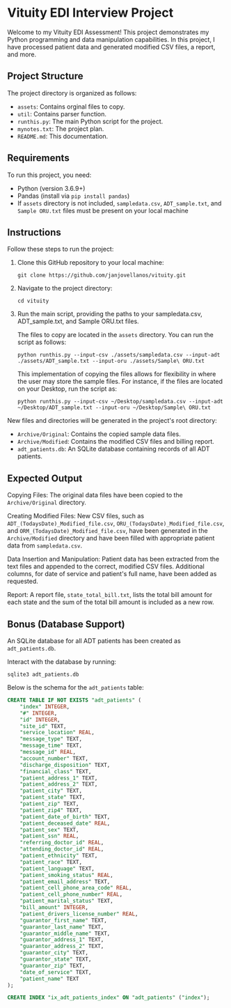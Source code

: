 # Vituity EDI Interview Project

Welcome to my Vituity EDI Assessment! This project demonstrates my Python programming and data manipulation capabilities. In this project, I have processed patient data and generated modified CSV files, a report, and more.

## Project Structure

The project directory is organized as follows:

-   `assets`: Contains orginal files to copy.
-   `util`: Contains parser function.
-   `runthis.py`: The main Python script for the project.
-   `mynotes.txt`: The project plan.
-   `README.md`: This documentation.

## Requirements

To run this project, you need:

-   Python (version 3.6.9+)
-   Pandas (install via `pip install pandas`)
-   If `assets` directory is not included, `sampledata.csv`, `ADT_sample.txt`, and `Sample ORU.txt` files must be present on your local machine

## Instructions

Follow these steps to run the project:

1. Clone this GitHub repository to your local machine:

    ```
    git clone https://github.com/janjovellanos/vituity.git
    ```

2. Navigate to the project directory:

    ```
    cd vituity
    ```

3. Run the main script, providing the paths to your sampledata.csv, ADT_sample.txt, and Sample ORU.txt files.

    The files to copy are located in the `assets` directory. You can run the script as follows:

    ```
    python runthis.py --input-csv ./assets/sampledata.csv --input-adt ./assets/ADT_sample.txt --input-oru ./assets/Sample\ ORU.txt
    ```

    This implementation of copying the files allows for flexibility in where the user may store the sample files.
    For instance, if the files are located on your Desktop, run the script as:

    ```
    python runthis.py --input-csv ~/Desktop/sampledata.csv --input-adt ~/Desktop/ADT_sample.txt --input-oru ~/Desktop/Sample\ ORU.txt
    ```

New files and directories will be generated in the project's root directory:

-   `Archive/Original`: Contains the copied sample data files.
-   `Archive/Modified`: Contains the modified CSV files and billing report.
-   `adt_patients.db`: An SQLite database containing records of all ADT patients.

## Expected Output

Copying Files: The original data files have been copied to the `Archive/Original` directory.

Creating Modified Files: New CSV files, such as `ADT_(TodaysDate)_Modified_file.csv`, `ORU_(TodaysDate)_Modified_file.csv`, and `ORM_(TodaysDate)_Modified_file.csv`, have been generated in the `Archive/Modified` directory and have been filled with appropriate patient data from `sampledata.csv`.

Data Insertion and Manipulation: Patient data has been extracted from the text files and appended to the correct, modified CSV files. Additional columns, for date of service and patient's full name, have been added as requested.

Report: A report file, `state_total_bill.txt`, lists the total bill amount for each state and the sum of the total bill amount is included as a new row.

## Bonus (Database Support)

An SQLite database for all ADT patients has been created as `adt_patients.db`.

Interact with the database by running:

    sqlite3 adt_patients.db

Below is the schema for the `adt_patients` table:

```sql
CREATE TABLE IF NOT EXISTS "adt_patients" (
    "index" INTEGER,
    "#" INTEGER,
    "id" INTEGER,
    "site_id" TEXT,
    "service_location" REAL,
    "message_type" TEXT,
    "message_time" TEXT,
    "message_id" REAL,
    "account_number" TEXT,
    "discharge_disposition" TEXT,
    "financial_class" TEXT,
    "patient_address_1" TEXT,
    "patient_address_2" TEXT,
    "patient_city" TEXT,
    "patient_state" TEXT,
    "patient_zip" TEXT,
    "patient_zip4" TEXT,
    "patient_date_of_birth" TEXT,
    "patient_deceased_date" REAL,
    "patient_sex" TEXT,
    "patient_ssn" REAL,
    "referring_doctor_id" REAL,
    "attending_doctor_id" REAL,
    "patient_ethnicity" TEXT,
    "patient_race" TEXT,
    "patient_language" TEXT,
    "patient_smoking_status" REAL,
    "patient_email_address" TEXT,
    "patient_cell_phone_area_code" REAL,
    "patient_cell_phone_number" REAL,
    "patient_marital_status" TEXT,
    "bill_amount" INTEGER,
    "patient_drivers_license_number" REAL,
    "guarantor_first_name" TEXT,
    "guarantor_last_name" TEXT,
    "guarantor_middle_name" TEXT,
    "guarantor_address_1" TEXT,
    "guarantor_address_2" TEXT,
    "guarantor_city" TEXT,
    "guarantor_state" TEXT,
    "guarantor_zip" TEXT,
    "date_of_service" TEXT,
    "patient_name" TEXT
);

CREATE INDEX "ix_adt_patients_index" ON "adt_patients" ("index");
```
